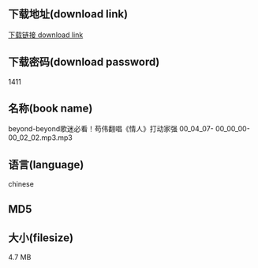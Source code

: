 ## 下载地址(download link)
[下载链接 download link](https://voluble-croquembouche-d321dc.netlify.app/?s=beyond-beyond%E6%AD%8C%E8%BF%B7%E5%BF%85%E7%9C%8B%EF%BC%81%E8%8B%9F%E4%BC%9F%E7%BF%BB%E5%94%B1%E3%80%8A%E6%83%85%E4%BA%BA%E3%80%8B%E6%89%93%E5%8A%A8%E5%AE%B6%E5%BC%BA+00_04_07-+00_00_00-00_02_02.mp3)

## 下载密码(download password)
1411

## 名称(book name)
beyond-beyond歌迷必看！苟伟翻唱《情人》打动家强 00_04_07- 00_00_00-00_02_02.mp3.mp3

## 语言(language)
chinese

## MD5


## 大小(filesize)
4.7 MB
